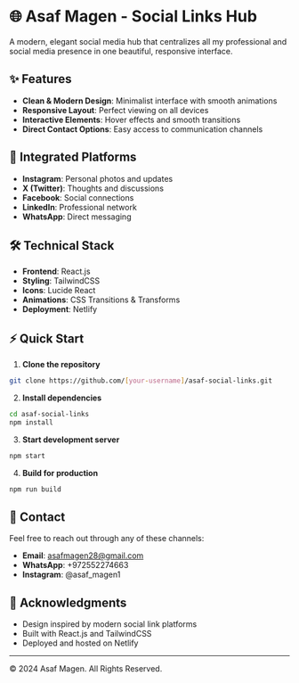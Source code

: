 # 🌐 Asaf Magen - Social Links Hub

A modern, elegant social media hub that centralizes all my professional and social media presence in one beautiful, responsive interface.


## ✨ Features

- **Clean & Modern Design**: Minimalist interface with smooth animations
- **Responsive Layout**: Perfect viewing on all devices
- **Interactive Elements**: Hover effects and smooth transitions
- **Direct Contact Options**: Easy access to communication channels

## 🔗 Integrated Platforms

- **Instagram**: Personal photos and updates
- **X (Twitter)**: Thoughts and discussions
- **Facebook**: Social connections
- **LinkedIn**: Professional network
- **WhatsApp**: Direct messaging

## 🛠 Technical Stack

- **Frontend**: React.js
- **Styling**: TailwindCSS
- **Icons**: Lucide React
- **Animations**: CSS Transitions & Transforms
- **Deployment**: Netlify

## ⚡ Quick Start

1. **Clone the repository**
```bash
git clone https://github.com/[your-username]/asaf-social-links.git
```

2. **Install dependencies**
```bash
cd asaf-social-links
npm install
```

3. **Start development server**
```bash
npm start
```

4. **Build for production**
```bash
npm run build
```

## 📱 Contact

Feel free to reach out through any of these channels:
- **Email**: asafmagen28@gmail.com
- **WhatsApp**: +972552274663
- **Instagram**: @asaf_magen1

## 🌟 Acknowledgments

- Design inspired by modern social link platforms
- Built with React.js and TailwindCSS
- Deployed and hosted on Netlify

---
© 2024 Asaf Magen. All Rights Reserved.
